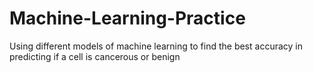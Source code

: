 # Machine-Learning-Practice
Using different models of machine learning to find the best accuracy in predicting if a cell is cancerous or benign
